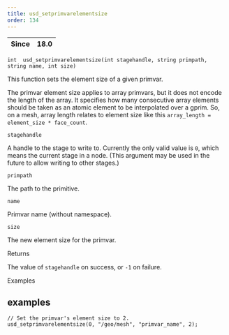 ```yaml
---
title: usd_setprimvarelementsize
order: 134
---
```

| Since | 18.0 |
| --- | --- |

`int  usd_setprimvarelementsize(int stagehandle, string primpath, string name, int size)`

This function sets the element size of a given primvar.

The primvar element size applies to array primvars, but it does not encode the length of the array. It specifies how many consecutive array elements should be taken as an atomic element to be interpolated over a gprim. So, on a mesh, array length relates to element size like this `array_length = element_size * face_count`.

`stagehandle`

A handle to the stage to write to. Currently the only valid value is `0`, which means the current stage in a node. (This argument may be used in the future to allow writing to other stages.)

`primpath`

The path to the primitive.

`name`

Primvar name (without namespace).

`size`

The new element size for the primvar.

Returns

The value of `stagehandle` on success, or `-1` on failure.

Examples

## examples

```vex
// Set the primvar's element size to 2.
usd_setprimvarelementsize(0, "/geo/mesh", "primvar_name", 2);

```
